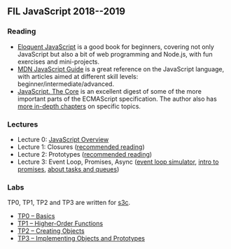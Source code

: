 ## FIL JavaScript 2018--2019

### Reading

- [Eloquent JavaScript](http://eloquentjavascript.net/) is a good book for
  beginners, covering not only JavaScript but also a bit of web programming and
  Node.js, with fun exercises and mini-projects.
- [MDN JavaScript
  Guide](https://developer.mozilla.org/en-US/docs/Web/JavaScript/Guide) is a
  great reference on the JavaScript language, with articles aimed at different
  skill levels: beginner/intermediate/advanced.
- [JavaScript. The
  Core](http://dmitrysoshnikov.com/ecmascript/javascript-the-core-2nd-edition/)
  is an excellent digest of some of the more important parts of the ECMAScript
  specification.  The author also has [more in-depth
  chapters](http://dmitrysoshnikov.com/) on specific topics.

### Lectures

- Lecture 0: [JavaScript Overview](slides/js-intro/)
- Lecture 1: Closures ([recommended reading](http://dmitrysoshnikov.com/ecmascript/javascript-the-core-2nd-edition/#closure))
- Lecture 2: Prototypes ([recommended reading](http://dmitrysoshnikov.com/ecmascript/javascript-the-core-2nd-edition/#prototype))
- Lecture 3: Event Loop, Promises, Async ([event loop simulator](http://latentflip.com/loupe/),
  [intro to promises](https://developers.google.com/web/fundamentals/primers/promises),
  [about tasks and queues](https://jakearchibald.com/2015/tasks-microtasks-queues-and-schedules/))

### Labs
TP0, TP1, TP2 and TP3 are written for [s3c](/s3c).

- [TP0 – Basics](../2017/tp0.js)
- [TP1 – Higher-Order Functions](../2017/tp1.js)
- [TP2 – Creating Objects](tp/tp2.js)
- [TP3 – Implementing Objects and Prototypes](tp/tp3.js)
